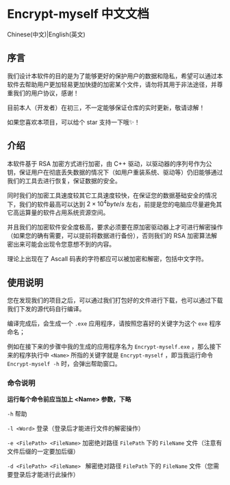 # Encrypt-myself 中文文档
Chinese(中文)|English(英文)

## 序言

我们设计本软件的目的是为了能够更好的保护用户的数据和隐私，希望可以通过本软件去帮助用户更加轻易更加快捷的加密某个文件，请勿将其用于非法途径，并尊重我们的用户协议，感谢！

目前本人（开发者）在初三，不一定能够保证仓库的实时更新，敬请谅解！

如果您喜欢本项目，可以给个 star 支持一下哦✨！

## 介绍

本软件基于 RSA 加密方式进行加密，由 C++ 驱动，以驱动器的序列号作为公钥，保证用户在彻底丢失数据的情况下（如用户重装系统、驱动等）仍旧能够通过我们的工具去进行恢复，保证数据的安全。

同时我们的加密工具速度较其它工具速度较快，在保证您的数据基础安全的情况下，我们的软件最高可以达到 $2\times10^4byte/s$ 左右，前提是您的电脑应尽量避免其它高运算量的软件占用系统资源空间。

并且我们的加密软件安全度极高，要求必须要在原加密驱动器上才可进行解密操作（如果您的确有需要，可以提前将数据进行备份），否则我们的 RSA 加密算法解密出来可能会出现令您意想不到的内容。

理论上出现在了 Ascall 码表的字符都应可以被加密和解密，包括中文字符。

## 使用说明

您在发现我们的项目之后，可以通过我们打包好的文件进行下载，也可以通过下载我们下发的源代码自行编译。

编译完成后，会生成一个 `.exe` 应用程序，请按照您喜好的关键字为这个 `exe` 程序命名；

例如在接下来的步骤中我的生成的应用程序名为 `Encrypt-myself.exe` ，那么接下来的程序执行中 `<Name>` 所指的关键字就是 `Encrypt-myself` ，即当我运行命令 `Encrypt-myself -h` 时，会弹出帮助窗口。

### 命令说明

**运行每个命令前应当加上 \<Name> 参数，下略**

`-h` 帮助

`-l <Word>` 登录（登录后才能进行文件的解密操作）

`-e <FilePath> <FileName>` 加密绝对路径 `FilePath` 下的 `FileName` 文件（注意有文件后缀的一定要加后缀）

`-d <FilePath> <FileName> ` 解密绝对路径 `FilePath` 下的 `FileName` 文件（您需要登录后才能进行此操作）
